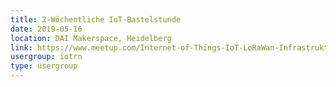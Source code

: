 ```yaml
---
title: 2-Wöchentliche IoT-Bastelstunde
date: 2019-05-16
location: DAI Makerspace, Heidelberg
link: https://www.meetup.com/Internet-of-Things-IoT-LoRaWan-Infrastruktur-4-RheinNeckar/events/htcqhqyzhbvb/
usergroup: iotrn
type: usergroup
---
```

